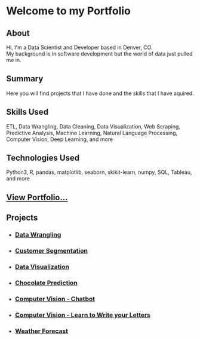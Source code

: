 # Welcome to my Portfolio

## About
Hi, I'm a Data Scientist and Developer based in Denver, CO.
<br />
My background is in software development but the world of data just pulled me in.

## Summary
Here you will find projects that I have done and the skills that I have aquired.

## Skills Used
ETL, Data Wrangling, Data Cleaning, Data Visualization, Web Scraping, Predictive Analysis, Machine Learning, Natural Language Processing, Computer Vision, Deep Learning, and more

## Technologies Used
Python3, R, pandas, matplotlib, seaborn, skikit-learn, numpy, SQL, Tableau, and more

## [View Portfolio...](https://cableredi.github.io/kcportfolio/)

## Projects

* ### [Data Wrangling](https://github.com/cableredi/Data-Wrangling)

* ### [Customer Segmentation](https://github.com/cableredi/Customer-Segmentation)

* ### [Data Visualization](https://github.com/cableredi/Data-Visualization)

* ### [Chocolate Prediction](https://github.com/cableredi/Chocolate-Prediction)

* ### [Computer Vision - Chatbot](https://github.com/cableredi/chatbot)

* ### [Computer Vision - Learn to Write your Letters](https://github.com/cableredi/learn-write-letters)

* ### [Weather Forecast](https://github.com/cableredi/weather-api)

